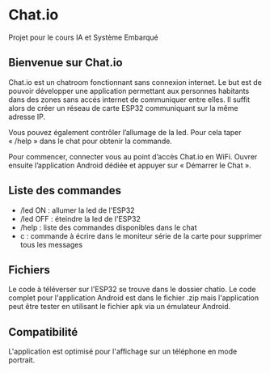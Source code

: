 # Chat.io
Projet pour le cours IA et Système Embarqué

## Bienvenue sur Chat.io

Chat.io est un chatroom fonctionnant sans connexion internet. Le but est de pouvoir développer une application permettant aux personnes habitants dans des zones sans accés internet de communiquer entre elles.
Il suffit alors de créer un réseau de carte ESP32 communiquant sur la même adresse IP.

Vous pouvez également contrôler l’allumage de la led. Pour cela taper « /help » dans le chat pour obtenir la commande.

Pour commencer, connecter vous au point d’accès Chat.io en WiFi.
Ouvrer ensuite l’application Android dédiée et appuyer sur « Démarrer le Chat ».

## Liste des commandes

* /led ON : allumer la led de l'ESP32
* /led OFF : éteindre la led de l'ESP32
* /help : liste des commandes disponibles dans le chat
* c : commande à écrire dans le moniteur série de la carte pour supprimer tous les messages

## Fichiers

Le code à téléverser sur l'ESP32 se trouve dans le dossier chatio. Le code complet pour l'application Android est dans le fichier .zip mais l'application peut être tester en utilisant le fichier apk via un émulateur Android.

## Compatibilité

L'application est optimisé pour l'affichage sur un téléphone en mode portrait.
